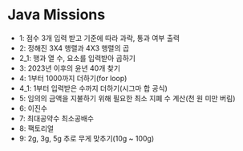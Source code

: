 # Java Missions
+ 1: 점수 3개 입력 받고 기준에 따라 과락, 통과 여부 출력
+ 2: 정해진 3X4 행렬과 4X3 행렬의 곱
+ 2_1: 행과 열 수, 요소를 입력받아 곱하기
+ 3: 2023년 이후의 윤년 40개 찾기
+ 4: 1부터 1000까지 더하기(for loop)
+ 4_1: 1부터 입력받은 수까지 더하기(시그마 합 공식)
+ 5: 임의의 금액을 지불하기 위해 필요한 최소 지폐 수 계산(천 원 미만 버림)
+ 6: 이진수
+ 7: 최대공약수 최소공배수
+ 8: 팩토리얼
+ 9: 2g, 3g, 5g 추로 무게 맞추기(10g ~ 100g)